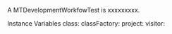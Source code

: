 A MTDevelopmentWorkfowTest is xxxxxxxxx.Instance Variables	class:		<Object>	classFactory:		<Object>	project:		<Object>	visitor:		<Object>class	- xxxxxclassFactory	- xxxxxproject	- xxxxxvisitor	- xxxxx